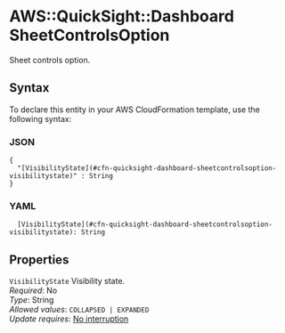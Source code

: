 # AWS::QuickSight::Dashboard SheetControlsOption<a name="aws-properties-quicksight-dashboard-sheetcontrolsoption"></a>

Sheet controls option\.

## Syntax<a name="aws-properties-quicksight-dashboard-sheetcontrolsoption-syntax"></a>

To declare this entity in your AWS CloudFormation template, use the following syntax:

### JSON<a name="aws-properties-quicksight-dashboard-sheetcontrolsoption-syntax.json"></a>

```
{
  "[VisibilityState](#cfn-quicksight-dashboard-sheetcontrolsoption-visibilitystate)" : String
}
```

### YAML<a name="aws-properties-quicksight-dashboard-sheetcontrolsoption-syntax.yaml"></a>

```
  [VisibilityState](#cfn-quicksight-dashboard-sheetcontrolsoption-visibilitystate): String
```

## Properties<a name="aws-properties-quicksight-dashboard-sheetcontrolsoption-properties"></a>

`VisibilityState` <a name="cfn-quicksight-dashboard-sheetcontrolsoption-visibilitystate"></a>
Visibility state\.  
_Required_: No  
_Type_: String  
_Allowed values_: `COLLAPSED | EXPANDED`  
_Update requires_: [No interruption](https://docs.aws.amazon.com/AWSCloudFormation/latest/UserGuide/using-cfn-updating-stacks-update-behaviors.html#update-no-interrupt)
